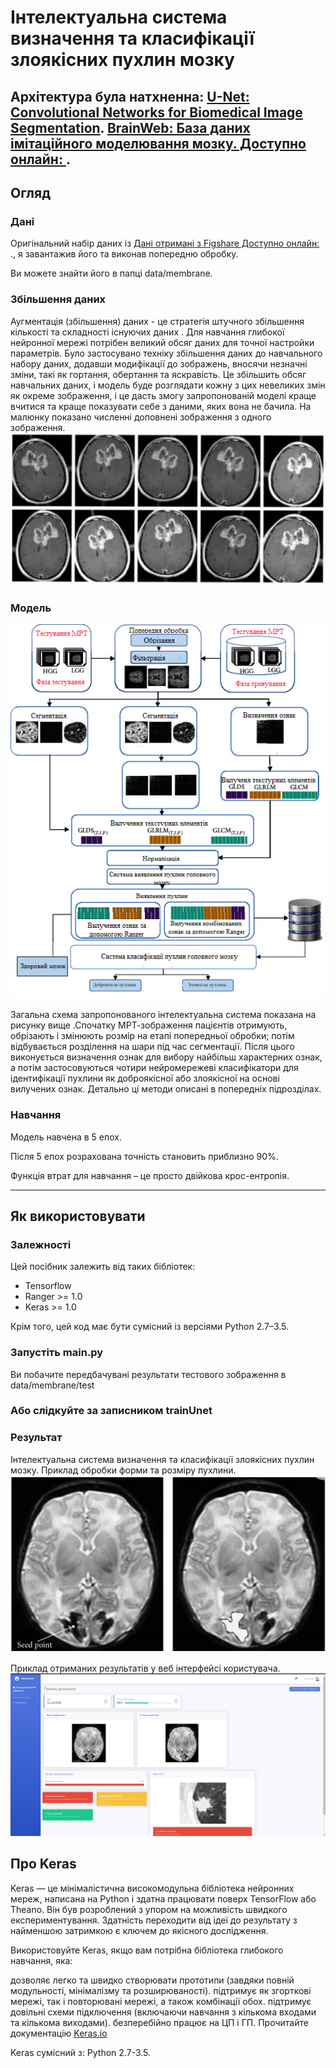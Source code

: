 # Інтелектуальна система визначення та класифікації злоякісних пухлин мозку

Архітектура була натхненна: 
[U-Net: Convolutional Networks for Biomedical Image Segmentation](http://lmb.informatik.uni-freiburg.de/people/ronneber/u-net/).
[BrainWeb: База даних імітаційного моделювання мозку. Доступно онлайн: ](https://brainweb.bic.mni.mcgill.ca/brainweb/).
---

## Огляд

### Дані

Оригінальний набір даних із [Дані отримані з Figshare Доступно онлайн: ](https://figshare.com/)., я завантажив його та виконав попередню обробку.

Ви можете знайти його в папці data/membrane.

### Збільшення даних

Аугментація (збільшення) даних - це стратегія штучного збільшення кількості та складності існуючих даних . Для навчання глибокої нейронної мережі потрібен великий обсяг даних для точної настройки параметрів. Було застосувано техніку збільшення даних до навчального набору даних, додавши модифікації до зображень, вносячи незначні зміни, такі як гортання, обертання та яскравість. Це збільшить обсяг навчальних даних, і модель буде розглядати кожну з цих невеликих змін як окреме зображення, і це дасть змогу запропонованій моделі краще вчитися та краще показувати себе з даними, яких вона не бачила. На малюнку  показано численні доповнені зображення з одного зображення.
![img/u-net-architecture.png](img/augmentation.jpg)

### Модель

![img/u-net-architecture.png](img/shema.png)

Загальна схема запропонованого інтелектуальна система показана на рисунку вище .Спочатку МРТ-зображення пацієнтів отримують, обрізають і змінюють розмір на етапі попередньої обробки; потім відбувається розділення на шари під час сегментації. Після цього виконується визначення ознак для вибору найбільш характерних ознак, а потім застосовуються чотири нейромережеві класифікатори для ідентифікації пухлини як доброякісної або злоякісної на основі вилучених ознак. Детально ці методи описані в попередніх підрозділах.

### Навчання

Модель навчена в 5 епох.

Після 5 епох розрахована точність становить приблизно 90%.

Функція втрат для навчання – це просто двійкова крос-ентропія.


---

## Як використовувати

### Залежності

Цей посібник залежить від таких бібліотек:

* Tensorflow
* Ranger >= 1.0
* Keras >= 1.0

Крім того, цей код має бути сумісний із версіями Python 2.7–3.5.

### Запустіть main.py

Ви побачите передбачувані результати тестового зображення в data/membrane/test

### Або слідкуйте за записником trainUnet



### Результат

Інтелектуальна система визначення та класифікації злоякісних пухлин мозку.
Приклад обробки форми та розміру пухлини.
![img/procesing.jpg](img/procesing.jpg)

Приклад отриманих результатів у веб інтерфейсі користувача.
![img/ressult.jpg](img/ressult.jpg)


## Про Keras

Keras — це мінімалістична високомодульна бібліотека нейронних мереж, написана на Python і здатна працювати поверх TensorFlow або Theano. Він був розроблений з упором на можливість швидкого експериментування. Здатність переходити від ідеї до результату з найменшою затримкою є ключем до якісного дослідження.

Використовуйте Keras, якщо вам потрібна бібліотека глибокого навчання, яка:

дозволяє легко та швидко створювати прототипи (завдяки повній модульності, мінімалізму та розширюваності). підтримує як згорткові мережі, так і повторювані мережі, а також комбінації обох. підтримує довільні схеми підключення (включаючи навчання з кількома входами та кількома виходами). безперебійно працює на ЦП і ГП.
Прочитайте документацію [Keras.io](http://keras.io/)

Keras сумісний з: Python 2.7-3.5.
